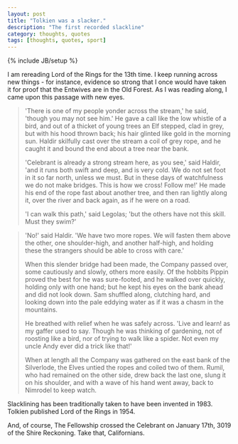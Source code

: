 ```yaml
---
layout: post
title: "Tolkien was a slacker."
description: "The first recorded slackline"
category: thoughts, quotes
tags: [thoughts, quotes, sport]
---
```

{% include JB/setup %}

I am rereading Lord of the Rings for the 13th time. I keep running
across new things - for instance, evidence so strong that I once would
have taken it for proof that the Entwives are in the Old Forest. As I
was reading along, I came upon this passage with new eyes.

> 'There is one of my people yonder across the stream,' he said, 'though you may not see him.' He gave a call like the low whistle of a bird, and out of a thicket of young trees an Elf stepped, clad in grey, but with his hood thrown back; his hair glinted like gold in the morning sun. Haldir skilfully cast over the stream a coil of grey rope, and he caught it and bound the end about a tree near the bank.  
>  
> 'Celebrant is already a strong stream here, as you see,' said Haldir, 'and it runs both swift and deep, and is very cold. We do not set foot in it so far north, unless we must. But in these days of watchfulness we do not make bridges. This is how we cross! Follow me!' He made his end of the rope fast about another tree, and then ran lightly along it, over the river and back again, as if he were on a road.  
>  
> 'I can walk this path,' said Legolas; 'but the others have not this skill. Must they swim?'  
  
>  'No!' said Haldir. 'We have two more ropes. We will fasten them above the other, one shoulder-high, and another half-high, and holding these the strangers should be able to cross with care.'  
>  
> When this slender bridge had been made, the Company passed over, some cautiously and slowly, others more easily. Of the hobbits Pippin proved the best for he was sure-footed, and he walked over quickly, holding only with one hand; but he kept his eyes on the bank ahead and did not look down. Sam shuffled along, clutching hard, and looking down into the pale eddying water as if it was a chasm in the mountains.  
>  
>  He breathed with relief when he was safely across. 'Live and learn! as my gaffer used to say. Though he was thinking of gardening, not of roosting like a bird, nor of trying to walk like a spider. Not even my uncle Andy ever did a trick like that!'  
>  
> When at length all the Company was gathered on the east bank of the Silverlode, the Elves untied the ropes and coiled two of them. Rumil, who had remained on the other side, drew back the last one, slung it on his shoulder, and with a wave of his hand went away, back to Nimrodel to keep watch.  

Slacklining has been traditionally taken to have been invented in 1983.
Tolkien published Lord of the Rings in 1954. 

And, of course, The Fellowship crossed the Celebrant on January 17th, 3019 of the Shire Reckoning. Take that, Californians.
